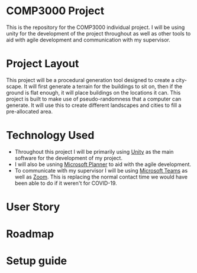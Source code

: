 # COMP3000 Project
This is the repository for the COMP3000 individual project. I will be using unity for the development of the project throughout as well as other tools to aid with agile development and communication with my supervisor.


# Project Layout
This project will be a procedural generation tool designed to create a city-scape. It will first generate a terrain for the buildings to sit on, then if the ground is flat enough, it will place buildings on the locations it can. This project is built to make use of pseudo-randomness that a computer can generate. It will use this to create different landscapes and cities to fill a pre-allocated area.


# Technology Used
- Throughout this project I will be primarily using [Unity](https://unity.com/) as the main software for the development of my project.
- I will also be usning [Microsoft Planner](https://tasks.office.com/) to aid with the agile development.
- To communicate with my supervisor I will be using [Microsoft Teams](https://www.microsoft.com/en-gb/microsoft-365/microsoft-teams/group-chat-software) as well as [Zoom](https://zoom.us/). This is replacing the normal contact time we would have been able to do if it weren't for COVID-19.


# User Story


# Roadmap


# Setup guide
